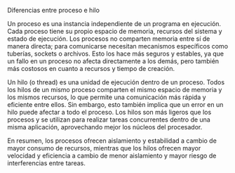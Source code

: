 Diferencias entre proceso e hilo

Un proceso es una instancia independiente de un programa en ejecución. Cada proceso tiene su propio espacio de memoria, recursos del sistema y estado de ejecución. Los procesos no comparten memoria entre sí de manera directa; para comunicarse necesitan mecanismos específicos como tuberías, sockets o archivos. Esto los hace más seguros y estables, ya que un fallo en un proceso no afecta directamente a los demás, pero también más costosos en cuanto a recursos y tiempo de creación.

Un hilo (o thread) es una unidad de ejecución dentro de un proceso. Todos los hilos de un mismo proceso comparten el mismo espacio de memoria y los mismos recursos, lo que permite una comunicación más rápida y eficiente entre ellos. Sin embargo, esto también implica que un error en un hilo puede afectar a todo el proceso. Los hilos son más ligeros que los procesos y se utilizan para realizar tareas concurrentes dentro de una misma aplicación, aprovechando mejor los núcleos del procesador.

En resumen, los procesos ofrecen aislamiento y estabilidad a cambio de mayor consumo de recursos, mientras que los hilos ofrecen mayor velocidad y eficiencia a cambio de menor aislamiento y mayor riesgo de interferencias entre tareas.